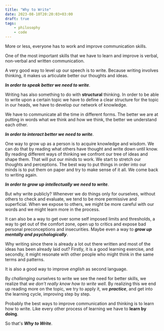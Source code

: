 ```yaml
---
title: "Why to Write"
date: 2023-08-10T20:20:03+03:00
draft: true
tags: 
    - philosophy
    - code
---
```


More or less, everyone has to work and improve communication skills.

One of the most important skills that we have to learn and improve is verbal, non-verbal
and written communication.

A very good way to level up our speech is to write. Because writing involves
thinking, it makes us articulate better our thoughts and ideas.

***In order to speak better we need to write***.

Writing has also something to do with **structural** thinking. In order to be able to write upon a certain
topic we have to define a clear structure for the topic in our heads, we have to develop our
network of knowledge.

We have to communicate all the time in different forms.
The better we are at putting in words what we think and
how we think, the better we understand each other. 

***In order to interact better we need to write***.

One way to grow up as a person is to acquire knowledge and wisdom. We can do that
by reading what others have thought and write down until know. By reading different ways of
thinking we confront our tree of ideas and shape them. That will put our minds to work.
We start to stretch our thoughts and perceptions. The best way to put things in order into
our minds is to put them on paper and try to make sense of it all. We come back to
writing again.

***In order to grow up intellectually we need to write***.

But why write publicly? Whenever we do things only for ourselves, without others to check
and evaluate, we tend to be more permissive and superficial. When we expose to others, we
might be more careful with our words and we might learn more in the process. 

It can also be a way to get over some self imposed limits and thresholds, a way to get out
of the comfort zone, open up to critics and expose bad personal preconceptions and insecurities.
Maybe even a way to ***grow up mentally and psychologically***.

Why writing since there is already a lot out there written and most of the ideas has been
already laid out? Firstly, it is a good learning exercise, and secondly, it might resonate
with other people who might think in the same terms and patterns.

It is also a good way to improve *english* as second language.

By *challenging* ourselves to write we see the need for better skills, we realize that
*we don't really know how to write well*. By realizing this we end up reading more on
the topic, we try to apply it, we ***practice***, and get into the learning cycle,
improving step by step.

Probably the best ways to improve communication and thinking is to learn how to write.
Like every other process of learning we have to **learn by doing**. 

So that's ***Why to Write***.
